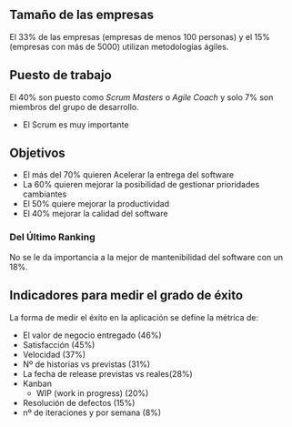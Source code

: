 ## Tamaño de las empresas

El 33% de las empresas (empresas de menos 100 personas) y el 15% (empresas con más de 5000) utilizan metodologías ágiles.

## Puesto de trabajo

El 40% son puesto como _Scrum Masters_ o _Agile Coach_ y solo 7%  son miembros del grupo de desarrollo.

- El Scrum es muy importante

## Objetivos

- El más del 70% quieren Acelerar la entrega del software
- La 60% quieren mejorar la posibilidad de gestionar prioridades cambiantes
- El 50% quiere mejorar la productividad 
- El 40% mejorar la calidad del software

### Del Último Ranking 

No se le da importancia a la mejor de mantenibilidad del software con un 18%.


## Indicadores para medir el grado de éxito

La forma de medir el éxito en la aplicación se define la métrica de:
- El valor de negocio entregado (46%)
- Satisfacción (45%)
- Velocidad (37%)
- Nº de historias vs previstas (31%)
- La fecha de release previstas vs reales(28%)
-  Kanban 
	- WIP (work in progress) (20%)
- Resolución de defectos (15%)
- nº de iteraciones y por semana (8%)

